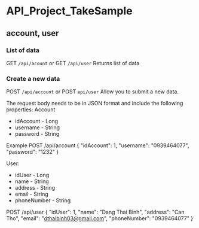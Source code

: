 # API_Project_TakeSample

## account, user

### List of data
GET `/api/acount` or GET `/api/user` 
Returns list of data


### Create a new data
POST `/api/account` or POST `api/user`
Allow you to submit a new data. 

The request body needs to be in JSON format and include the following properties:
Account
- idAccount - Long
- username -  String
- password - String

Example
POST /api/account
{
        "idAccount": 1,
        "username": "0939464077",
        "password": "1232"
}

User:
- idUser - Long
- name - String
- address - String
- email - String
- phoneNumber - String

POST /api/user
{
        "idUser": 1,
        "name": "Dang Thai Binh",
        "address": "Can Tho",
        "email": "dthaibinh03@gmail.com",
        "phoneNumber": "0939464077"
}
